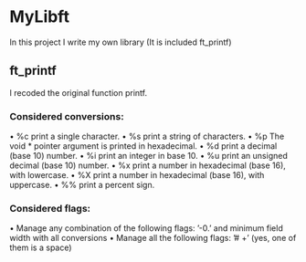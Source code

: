 # MyLibft
In this project I write my own library (It is included ft_printf)

## ft_printf
I recoded the original function printf.
### Considered conversions: 
• %c print a single character.
• %s print a string of characters.
• %p The void * pointer argument is printed in hexadecimal.
• %d print a decimal (base 10) number.
• %i print an integer in base 10.
• %u print an unsigned decimal (base 10) number.
• %x print a number in hexadecimal (base 16), with lowercase.
• %X print a number in hexadecimal (base 16), with uppercase.
• %% print a percent sign.
### Considered flags:
• Manage any combination of the following flags: ’-0.’ and minimum field width
with all conversions
• Manage all the following flags: ’# +’ (yes, one of them is a space)
